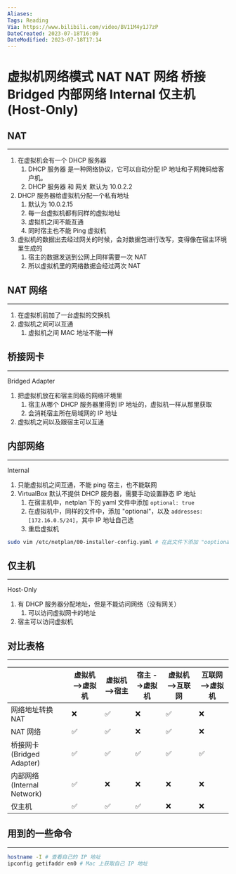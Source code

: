 ```yaml
---
Aliases: 
Tags: Reading
Via: https://www.bilibili.com/video/BV11M4y1J7zP
DateCreated: 2023-07-18T16:09
DateModified: 2023-07-18T17:14
---
```

# 虚拟机网络模式 NAT NAT 网络 桥接 Bridged 内部网络 Internal 仅主机 (Host-Only)

## NAT
---
1. 在虚拟机会有一个 DHCP 服务器
	1. DHCP 服务器 是一种网络协议，它可以自动分配 IP 地址和子网掩码给客户机。
	2. DHCP 服务器 和 网关 默认为 10.0.2.2
2. DHCP 服务器给虚拟机分配一个私有地址
	1. 默认为 10.0.2.15
	2. 每一台虚拟机都有同样的虚拟地址
	3. 虚拟机之间不能互通
	4. 同时宿主也不能 Ping 虚拟机
3. 虚拟机的数据出去经过网关的时候，会对数据包进行改写，变得像在宿主环境里生成的
	1. 宿主的数据发送到公网上同样需要一次 NAT
	2. 所以虚拟机里的网络数据会经过两次 NAT
 
## NAT 网络
---
1. 在虚拟机前加了一台虚拟的交换机
2. 虚拟机之间可以互通
	1. 虚拟机之间 MAC 地址不能一样

## 桥接网卡
---
Bridged Adapter

1. 把虚拟机放在和宿主同级的网络环境里
	1. 宿主从哪个 DHCP 服务器里得到 IP 地址的，虚拟机一样从那里获取
	2. 会消耗宿主所在局域网的 IP 地址
2. 虚拟机之间以及跟宿主可以互通

## 内部网络
---
Internal

1. 只能虚拟机之间互通，不能 ping 宿主，也不能联网
2. VirtualBox 默认不提供 DHCP 服务器，需要手动设置静态 IP 地址
	1. 在宿主机中，netplan 下的 yaml 文件中添加 `optional: true`
	2. 在虚拟机中，同样的文件中，添加 "optional"，以及 `addresses: [172.16.0.5/24]`，其中 IP 地址自己选
	3. 重启虚拟机

```bash
sudo vim /etc/netplan/00-installer-config.yaml # 在此文件下添加 "ooptional: true"，以及 "addresses: [172.16.0.5/24]"(其中IP地址为手动设置的静态地址)
```

## 仅主机
---
Host-Only

1. 有 DHCP 服务器分配地址，但是不能访问网络（没有网关）
	1. 可以访问虚拟网卡的地址
2. 宿主可以访问虚拟机

## 对比表格
---

|                            | 虚拟机 -->虚拟机 | 虚拟机 -->宿主 | 宿主 -->虚拟机 | 虚拟机 -->互联网 | 互联网 -->虚拟机 |
| -------------------------- | ---------------- | -------------- | -------------- | ---------------- | ---------------- |
| 网络地址转换 NAT           | ❌               | ✅             | ❌             | ✅               | ❌               |
| NAT 网络                   | ✅               | ✅             | ❌             | ✅               | ❌               |
| 桥接网卡 (Bridged Adapter)  | ✅               | ✅             | ✅             | ✅               | ✅               |
| 内部网络 (Internal Network) | ✅               | ❌             | ❌             | ❌               | ❌               |
| 仅主机                     | ✅               | ✅             | ✅             | ❌               | ❌                 |

## 用到的一些命令
---

```bash
hostname -I # 查看自己的 IP 地址
ipconfig getifaddr en0 # Mac 上获取自己 IP 地址
```
